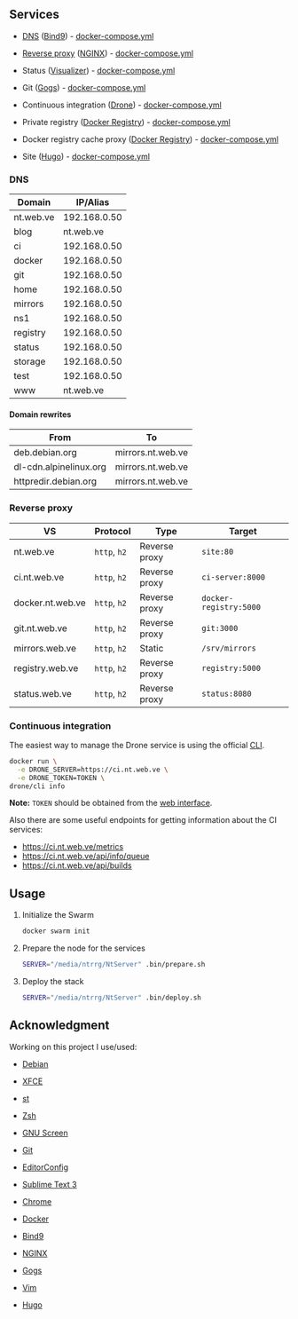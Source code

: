 ## Services

* [DNS](#dns) ([Bind9][]) - [docker-compose.yml](docker-compose.yml#L5)

* [Reverse proxy](#reverse-proxy) ([NGINX][]) - [docker-compose.yml](docker-compose.yml#L134)

* Status ([Visualizer][]) - [docker-compose.yml](docker-compose.yml#L21)

* Git ([Gogs][]) - [docker-compose.yml](docker-compose.yml#L35)

* Continuous integration ([Drone][]) - [docker-compose.yml](docker-compose.yml#L81)

* Private registry ([Docker Registry][]) - [docker-compose.yml](docker-compose.yml#L51)

* Docker registry cache proxy ([Docker Registry][]) - [docker-compose.yml](docker-compose.yml#L65)

* Site ([Hugo][]) - [docker-compose.yml](docker-compose.yml#L124)

### DNS

**Domain** | **IP/Alias**
-----------|--------------
nt.web.ve  | 192.168.0.50
blog       | nt.web.ve
ci         | 192.168.0.50
docker     | 192.168.0.50
git        | 192.168.0.50
home       | 192.168.0.50
mirrors    | 192.168.0.50
ns1        | 192.168.0.50
registry   | 192.168.0.50
status     | 192.168.0.50
storage    | 192.168.0.50
test       | 192.168.0.50
www        | nt.web.ve

#### Domain rewrites

**From**               | **To**
-----------------------|-------------------
deb.debian.org         | mirrors.nt.web.ve
dl-cdn.alpinelinux.org | mirrors.nt.web.ve
httpredir.debian.org   | mirrors.nt.web.ve

### Reverse proxy

**VS**           | **Protocol** | **Type**      | **Target**
-----------------|--------------|---------------|------------------------
nt.web.ve        | `http`, `h2` | Reverse proxy | `site:80`
ci.nt.web.ve     | `http`, `h2` | Reverse proxy | `ci-server:8000`
docker.nt.web.ve | `http`, `h2` | Reverse proxy | `docker-registry:5000`
git.nt.web.ve    | `http`, `h2` | Reverse proxy | `git:3000`
mirrors.web.ve   | `http`, `h2` | Static        | `/srv/mirrors`
registry.web.ve  | `http`, `h2` | Reverse proxy | `registry:5000`
status.web.ve    | `http`, `h2` | Reverse proxy | `status:8080`

### Continuous integration

The easiest way to manage the Drone service is using the official
[CLI](http://docs.drone.io/cli-installation/).

```sh
docker run \
  -e DRONE_SERVER=https://ci.nt.web.ve \
  -e DRONE_TOKEN=TOKEN \
drone/cli info
```

**Note:** `TOKEN` should be obtained from the
[web interface](https://ci.nt.web.ve/account/token).

Also there are some useful endpoints for getting information about the CI
services:

* https://ci.nt.web.ve/metrics
* https://ci.nt.web.ve/api/info/queue
* https://ci.nt.web.ve/api/builds

## Usage

1. Initialize the Swarm

    ```sh
    docker swarm init
    ```

2. Prepare the node for the services

    ```sh
    SERVER="/media/ntrrg/NtServer" .bin/prepare.sh
    ```

3. Deploy the stack

    ```sh
    SERVER="/media/ntrrg/NtServer" .bin/deploy.sh
    ```

## Acknowledgment

Working on this project I use/used:

* [Debian](https://www.debian.org/)

* [XFCE](https://xfce.org/)

* [st](https://st.suckless.org/)

* [Zsh](http://www.zsh.org/)

* [GNU Screen](https://www.gnu.org/software/screen)

* [Git](https://git-scm.com/)

* [EditorConfig](http://editorconfig.org/)

* [Sublime Text 3](https://www.sublimetext.com/3)

* [Chrome](https://www.google.com/chrome/browser/desktop/index.html)

* [Docker](https://docker.com)

* [Bind9][]

* [NGINX][]

* [Gogs][]

* [Vim](https://www.vim.org/)

* [Hugo][]

[Bind9]: https://www.isc.org/downloads/bind/
[Gogs]: https://gogs.io/
[NGINX]: https://www.nginx.com/
[Visualizer]: https://github.com/dockersamples/docker-swarm-visualizer
[Docker Registry]: https://hub.docker.com/_/registry/
[Drone]: https://drone.io/
[Hugo]: https://gohugo.io

